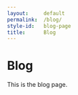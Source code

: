 ```yaml
---
layout:     default
permalink:  /blog/
style-id:   blog-page
title:      Blog
---
```


# Blog

This is the blog page.